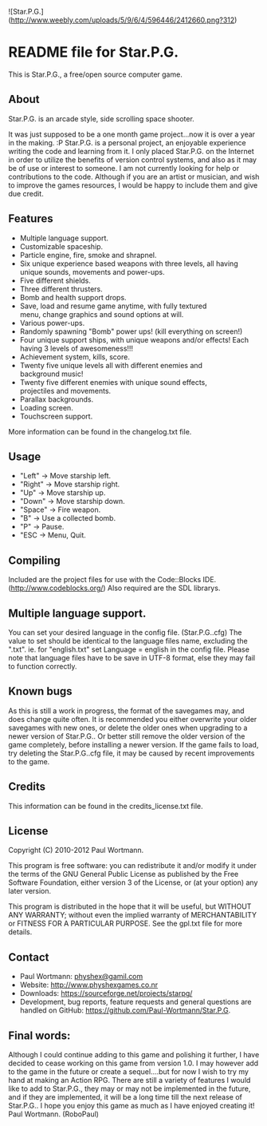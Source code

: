 ![Star.P.G.]
(http://www.weebly.com/uploads/5/9/6/4/596446/2412660.png?312)

README file for Star.P.G.
=============================

This is Star.P.G., a free/open source computer game.

About
-----
Star.P.G. is an arcade style, side scrolling space shooter.

It was just supposed to be a one month game project...now it is over a year in the making. :P
Star.P.G. is a personal project,  an enjoyable experience writing the code and learning from it.
I only placed Star.P.G. on the Internet in order to utilize the benefits of version control systems, and also as it may be of use or interest to someone.
I am not currently looking for help or contributions to the code. 
Although if you are an artist or musician, and wish to improve the games resources, I would be happy to include them and give due credit.

Features
--------
- Multiple language support.
- Customizable spaceship.
- Particle engine, fire, smoke and shrapnel.
- Six unique experience based weapons with three levels, all
  having unique sounds, movements and power-ups.
- Five different shields.
- Three different thrusters.
- Bomb and health support drops.
- Save, load and resume game anytime, with fully textured    
  menu, change graphics and sound options at will.
- Various power-ups.
- Randomly spawning "Bomb"  power ups! (kill everything on screen!)
- Four unique support ships, with unique weapons and/or effects!
   Each having 3 levels of awesomeness!!!
- Achievement system, kills, score.
- Twenty five unique levels all with different enemies and      
   background music!
- Twenty five different enemies with unique sound effects,    
  projectiles and movements.
- Parallax backgrounds.
- Loading screen.
- Touchscreen support.

More information can be found in the changelog.txt file.

Usage
-----
- "Left"    ->    Move starship left.
- "Right"   ->    Move starship right.
- "Up"      ->    Move starship up.
- "Down"    ->    Move starship down.
- "Space"   ->    Fire weapon.
- "B"       ->    Use a collected bomb.
- "P"       ->    Pause.
- "ESC      ->    Menu, Quit.

Compiling
---------
Included are the project files for use with the Code::Blocks IDE. (http://www.codeblocks.org/)
Also required are the SDL librarys.

Multiple language support.
---------------------
You can set your desired language in the config file. (Star.P.G..cfg)
The value to set should be identical to the language files name, excluding the ".txt". 
ie. for "english.txt" set Language = english in the config file.
Please note that language files have to be save in UTF-8 format, else they may fail to function correctly.

Known bugs
----------
As this is still a work in progress, the format of the savegames may, and does change quite often.
It is recommended you either overwrite your older savegames with new ones, or delete the older ones when upgrading to a newer version of Star.P.G..
Or better still remove the older version of the game completely, before installing a newer version.
If the game fails to load, try deleting the Star.P.G..cfg file, it may be caused by recent improvements to the game.

Credits
-------
This information can be found in the credits_license.txt file.

License
-------
Copyright (C) 2010-2012 Paul Wortmann.

This program is free software: you can redistribute it and/or modify it under
the terms of the GNU General Public License as published by the Free Software
Foundation, either version 3 of the License, or (at your option) any later
version. 

This program is distributed in the hope that it will be useful, but WITHOUT ANY
WARRANTY; without even the implied warranty of MERCHANTABILITY or FITNESS FOR A
PARTICULAR PURPOSE.  See the gpl.txt file for more details. 

Contact
-------
- Paul Wortmann: physhex@gamil.com
- Website: http://www.physhexgames.co.nr
- Downloads: https://sourceforge.net/projects/starpg/
- Development, bug reports, feature requests and general questions are handled on GitHub: https://github.com/Paul-Wortmann/Star.P.G.

Final words:
---------
Although I could continue adding to this game and polishing it further, I have decided to cease working on this game from version 1.0. I may however add to the game in the future or create a sequel....but for now I wish to try my hand at making an Action RPG.
There are still a variety of features I would like to add to Star.P.G., they may or may not be implemented in the future, and if they are implemented, it will be a long time till the next release of Star.P.G..
I hope you enjoy this game as much as I have enjoyed creating it!
Paul Wortmann. (RoboPaul)
